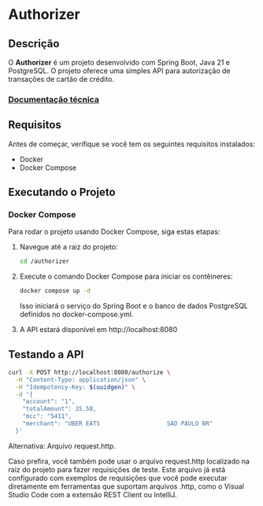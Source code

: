 
# Authorizer

## Descrição

O **Authorizer** é um projeto desenvolvido com Spring Boot, Java 21 e PostgreSQL. O projeto oferece uma simples API para autorização de transações de cartão de crédito.


### [Documentação técnica](./docs/design-docs.md)

## Requisitos

Antes de começar, verifique se você tem os seguintes requisitos instalados:

- Docker
- Docker Compose

## Executando o Projeto

### Docker Compose

Para rodar o projeto usando Docker Compose, siga estas etapas:

1. Navegue até a raiz do projeto:

   ```sh
   cd /authorizer


2. Execute o comando Docker Compose para iniciar os contêineres:
   ```sh
   docker compose up -d
   ```

    Isso iniciará o serviço do Spring Boot e o banco de dados PostgreSQL definidos no docker-compose.yml.



3. A API estará disponível em http://localhost:8080


## Testando a API

```sh
curl -X POST http://localhost:8080/authorize \
  -H "Content-Type: application/json" \
  -H "Idempotency-Key: $(uuidgen)" \
  -d '{
    "account": "1",
    "totalAmount": 35.50,
    "mcc": "5411",
    "merchant": "UBER EATS                   SAO PAULO BR"
  }'

```

Alternativa: Arquivo request.http.

Caso prefira, você também pode usar o arquivo request.http localizado na raiz do projeto para fazer requisições de teste. Este arquivo já está configurado com exemplos de requisições que você pode executar diretamente em ferramentas que suportam arquivos .http, como o Visual Studio Code com a extensão REST Client ou IntelliJ.
